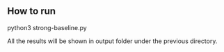 ## How to run
python3 strong-baseline.py

All the results will be shown in output folder under the previous directory.
